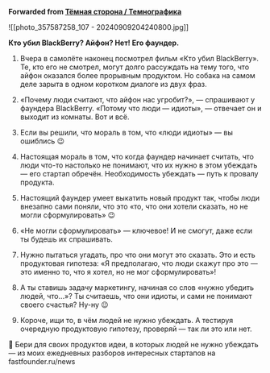 **Forwarded from [Тёмная сторона / Темнографика](https://t.me/temno/6247)**

![[photo_357587258_107 - 20240909204240800.jpg]]

**Кто убил BlackBerry? Айфон? Нет! Его фаундер.** 

1. Вчера в самолёте наконец посмотрел фильм «Кто убил BlackBerry». Те, кто его не смотрел, могут долго рассуждать на тему того, что айфон оказался более прорывным продуктом. Но собака на самом деле зарыта в одном коротком диалоге из двух фраз.

2. «Почему люди считают, что айфон нас угробит?», — спрашивают у фаундера BlackBerry. «Потому что люди — идиоты», — отвечает он и выходит из комнаты. Вот и всё.

3. Если вы решили, что мораль в том, что «люди идиоты» — вы ошиблись 😉 

4. Настоящая мораль в том, что когда фаундер начинает считать, что люди что-то настолько не понимают, что их нужно в этом убеждать — его стартап обречён. Необходимость убеждать — путь к провалу продукта.

5. Настоящий фаундер умеет выкатить новый продукт так, чтобы люди внезапно сами поняли, что это «то, что они хотели сказать, но не могли сформулировать» 😉 

6. «Не могли сформулировать» — ключевое! И не смогут, даже если ты будешь их спрашивать.

7. Нужно пытаться угадать, про что они могут это сказать. Это и есть продуктовая гипотеза: «Я предполагаю, что люди скажут про это — это именно то, что я хотел, но не мог сформулировать»!

8. А ты ставишь задачу маркетингу, начиная со слов «нужно убедить людей, что…»? Ты считаешь, что они идиоты, и сами не понимают своего счастья? Ну-ну 😉 

9. Короче, ищи то, в чём людей не нужно убеждать. А тестируя очередную продуктовую гипотезу, проверяй — так ли это или нет.

💪 Бери для своих продуктов идеи, в которых людей не нужно убеждать — из моих ежедневных разборов интересных стартапов на fastfounder.ru/news